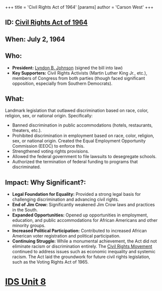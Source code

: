 +++
 title = 'Civil Rights Act of 1964'
[params]
	author = 'Carson West'
+++
## ID: [Civil Rights Act of 1964](./../civil-rights-act-of-1964/) 
## When: July 2, 1964

## Who:
*   **President:** [Lyndon B. Johnson](./../lyndon-b.-johnson/) (signed the bill into law)
*   **Key Supporters:** Civil Rights Activists (Martin Luther King Jr., etc.), members of Congress from both parties (though faced significant opposition, especially from Southern Democrats).

## What:
Landmark legislation that outlawed discrimination based on race, color, religion, sex, or national origin. Specifically:

*   Banned discrimination in public accommodations (hotels, restaurants, theaters, etc.).
*   Prohibited discrimination in employment based on race, color, religion, sex, or national origin. Created the Equal Employment Opportunity Commission (EEOC) to enforce this.
*   Strengthened voting rights provisions.
*   Allowed the federal government to file lawsuits to desegregate schools.
*   Authorized the termination of federal funding to programs that discriminated.

## Impact: Why Significant?:
*   **Legal Foundation for Equality:** Provided a strong legal basis for challenging discrimination and advancing civil rights.
*   **End of Jim Crow:** Significantly weakened Jim Crow laws and practices in the South.
*   **Expanded Opportunities:** Opened up opportunities in employment, education, and public accommodations for African Americans and other minority groups.
*   **Increased Political Participation:** Contributed to increased African American voter registration and political participation.
*   **Continuing Struggle:** While a monumental achievement, the Act did not eliminate racism or discrimination entirely. The [Civil Rights Movement](./../civil-rights-movement/) continued to address issues such as economic inequality and systemic racism. The Act laid the groundwork for future civil rights legislation, such as the Voting Rights Act of 1965.

# [IDS Unit 8](./../ids-unit-8/)